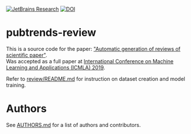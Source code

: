 [![JetBrains Research](https://jb.gg/badges/research.svg)](https://confluence.jetbrains.com/display/ALL/JetBrains+on+GitHub)
[![DOI](https://zenodo.org/badge/299675473.svg)](https://doi.org/10.5281/zenodo.15131486)

# pubtrends-review

This is a source code for the paper: ["Automatic generation of reviews of scientific paper"](https://arxiv.org/abs/2010.04147).\
Was accepted as a full paper at [International Conference on Machine Learning and Applications (ICMLA) 2019](https://ieeexplore.ieee.org/document/9356351).

Refer to [review/README.md](review/README.md) for instruction on dataset creation and model training.

# Authors
See [AUTHORS.md](AUTHORS.md) for a list of authors and contributors.

